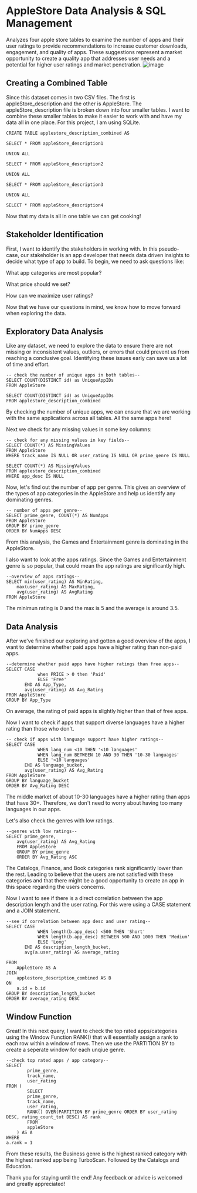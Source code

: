 # AppleStore Data Analysis & SQL Management
Analyzes four apple store tables to examine the number of apps and their user ratings to provide recommendations to increase customer downloads, engagement, and quality of apps. These suggestions represent a market opportunity to create a quality app that addresses user needs and a potential for higher user ratings and market penetration.
![image](https://github.com/AshleyMetaData/AppleStore_SQL_Project/assets/143841434/0c376685-6330-47ba-9d7e-05faf9dfb48c)

## Creating a Combined Table
Since this dataset comes in two CSV files. The first is appleStore_description and the other is AppleStore. The appleStore_description file is broken down into four smaller tables. I want to combine these smaller tables to make it easier to work with and have my data all in one place. For this project, I am using SQLite.
```
CREATE TABLE applestore_description_combined AS

SELECT * FROM appleStore_description1

UNION ALL

SELECT * FROM appleStore_description2

UNION ALL

SELECT * FROM appleStore_description3

UNION ALL

SELECT * FROM appleStore_description4
```

Now that my data is all in one table we can get cooking!

## Stakeholder Identification
First, I want to identify the stakeholders in working with. In this pseudo-case, our stakeholder is an app developer that needs data driven insights to decide what type of app to build. To begin, we need to ask questions like:

What app categories are most popular?

What price should we set?

How can we maximize user ratings?

Now that we have our questions in mind, we know how to move forward when exploring the data.

## Exploratory Data Analysis
Like any dataset, we need to explore the data to ensure there are not missing or inconsistent values, outliers, or errors that could prevent us from reaching a conclusive goal. Identifying these issues early can save us a lot of time and effort.

```
-- check the number of unique apps in both tables--
SELECT COUNT(DISTINCT id) as UniqueAppIDs
FROM AppleStore

SELECT COUNT(DISTINCT id) as UniqueAppIDs
FROM applestore_description_combined
```
By checking the number of unique apps, we can ensure that we are working with the same applications across all tables. All the same apps here!

Next we check for any missing values in some key columns:

```
-- check for any missing values in key fields-- 
SELECT COUNT(*) AS MissingValues
FROM AppleStore
WHERE track_name IS NULL OR user_rating IS NULL OR prime_genre IS NULL

SELECT COUNT(*) AS MissingValues
FROM applestore_description_combined
WHERE app_desc IS NULL
```

Now, let's find out the number of app per genre. This gives an overview of the types of app categories in the AppleStore and help us identify any dominating genres.

```
-- number of apps per genre--
SELECT prime_genre, COUNT(*) AS NumApps
FROM AppleStore
GROUP BY prime_genre
ORDER BY NumApps DESC
```
From this analysis, the Games and Entertainment genre is dominating in the AppleStore.

I also want to look at the apps ratings. Since the Games and Entertainment genre is so popular, that could mean the app ratings are significantly high.
```
--overview of apps ratings-- 
SELECT min(user_rating) AS MinRating,
	max(user_rating) AS MaxRating,
    avg(user_rating) AS AvgRating
FROM AppleStore
```
The minimun rating is 0 and the max is 5 and the average is around 3.5.

## Data Analysis
After we've finished our exploring and gotten a good overview of the apps, I want to determine whether paid apps have a higher rating than non-paid apps.
```
--determine whether paid apps have higher ratings than free apps-- 
SELECT CASE
			when PRICE > 0 then 'Paid'
            ELSE 'Free'
       END AS App_Type,
       avg(user_rating) AS Avg_Rating
FROM AppleStore
GROUP BY App_Type
```
On average, the rating of paid apps is slightly higher than that of free apps.

Now I want to check if apps that support diverse languages have a higher rating than those who don't.
```
-- check if apps with language support have higher ratings-- 
SELECT CASE
			WHEN lang_num <10 THEN '<10 languages'
            WHEN lang_num BETWEEN 10 AND 30 THEN '10-30 languages'
            ELSE '>10 languages'
       END AS language_bucket,
       avg(user_rating) AS Avg_Rating
FROM AppleStore
GROUP BY language_bucket
ORDER BY Avg_Rating DESC
```
The middle market of about 10-30 languages have a higher rating than apps that have 30+. Therefore, we don't need to worry about having too many languages in our apps.

Let's also check the genres with low ratings. 
```
--genres with low ratings-- 
SELECT prime_genre,
	avg(user_rating) AS Avg_Rating
    FROM AppleStore
    GROUP BY prime_genre
    ORDER BY Avg_Rating ASC
```
The Catalogs, Finance, and Book categories rank significantly lower than the rest. Leading to believe that the users are not satisfied with these categories and that there might be a good opportunity to create an app in this space regarding the users concerns.

Now I want to see if there is a direct correlation between the app description length and the user rating. For this were using a CASE statement and a JOIN statement.
```
--see if correlation between app desc and user rating-- 
SELECT CASE
			WHEN length(b.app_desc) <500 THEN 'Short'
            WHEN length(b.app_desc) BETWEEN 500 AND 1000 THEN 'Medium'
            ELSE 'Long'
       END AS description_length_bucket,
       avg(a.user_rating) AS average_rating

FROM
	AppleStore AS A
JOIN
	applestore_description_combined AS B 
ON
	a.id = b.id
GROUP BY description_length_bucket
ORDER BY average_rating DESC
```
## Window Function
Great! In this next query, I want to check the top rated apps/categories using the Window Function RANK() that will essentially assign a rank to each row within a window of rows. Then we use the PARTITION BY to create a seperate window for each unqiue genre.
```
--check top rated apps / app category-- 
SELECT
		prime_genre,
		track_name,
		user_rating
FROM (
  		SELECT
 		prime_genre,
  		track_name,
  		user_rating,
  		RANK() OVER(PARTITION BY prime_genre ORDER BY user_rating DESC, rating_count_tot DESC) AS rank
  		FROM
  		appleStore
  	) AS A
WHERE
a.rank = 1
```
From these results, the Business genre is the highest ranked category with the highest ranked app being TurboScan. Followed by the Catalogs and Education.


Thank you for staying until the end! Any feedback or advice is welcomed and greatly appreciated!
